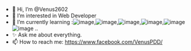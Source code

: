 - 👋 Hi, I’m @Venus2602
- 👀 I’m interested in Web Developer
- 🌱 I’m currently learning :![image](https://user-images.githubusercontent.com/91515103/194337963-ce3c4f61-695a-4445-9bb5-480505495d29.png),![image](https://user-images.githubusercontent.com/91515103/194338133-16d1d7ef-7dac-4fc1-a2d7-f6816bede93d.png),![image](https://user-images.githubusercontent.com/91515103/194338291-cf7eb260-dc6e-41e0-af18-0b769cf17f48.png),![image](https://user-images.githubusercontent.com/91515103/194338391-5cd31472-0fca-4f84-b59d-feba16142c5e.png),![image](https://user-images.githubusercontent.com/91515103/194339133-cd5dc852-52ec-4960-8278-c5c636ddfb7d.png)
![image](https://user-images.githubusercontent.com/91515103/194339272-a23af7e9-d5d1-41e4-94ec-d1950cc0e9bd.png)
..
- ✨ Ask me about everything.
- 📫 How to reach me: https://www.facebook.com/VenusPDD/

<!---
Venus2602/Venus2602 is a ✨ special ✨ repository because its `README.md` (this file) appears on your GitHub profile.
You can click the Preview link to take a look at your changes.
--->
